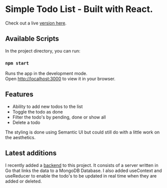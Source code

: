 # Simple Todo List - Built with React.

Check out a live [version here](https://react-todolist-joe.netlify.app/).

## Available Scripts

In the project directory, you can run:

### `npm start`

Runs the app in the development mode.\
Open [http://localhost:3000](http://localhost:3000) to view it in your browser.

## Features
<ul>
<li>Ability to add new todos to the list</li>
<li>Toggle the todo as done</li>
<li>Filter the todo's by pending, done or show all</li>
<li>Delete a todo</li>
</ul>

The styling is done using Semantic UI but could still do with a little work on the aesthetics.

## Latest additions

I recently added a [backend](https://github.com/JojokCreator/go-todo-api) to this project. It consists of a server written in Go that links the data to a MongoDB Database. I also added useContext and useReducer to enable the todo's to be updated in real time when they are added or deleted.
